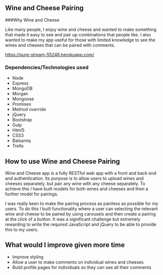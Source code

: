 ## Wine and Cheese Pairing

###Why Wine and Cheese

Like many people, I enjoy wine and cheese and wanted to make something that made it easy to see and pair up combinations that people like. I also wanted to make my app useful for those with limited knowledge to see the wines and cheeses that can be paired with comments.

https://pure-stream-55246.herokuapp.com/

### Dependencies/Technologies used

* Node
* Express
* MongoDB
* Morgan 
* Mongoose
* Promises
* Method override
* jQuery
* Bootstrap
* Gulp
* Html5
* CSS3
* Balsamiq
* Trello

## How to use Wine and Cheese Pairing

Wine and Cheese app is a fully RESTful web app with a front and back end and authentication. Its purpose is to allow users to upload wines and cheeses separately, but pair any wine with any cheese separately. To achieve this I have built models for both wines and cheeses and then a further model for pairings.

I was really keen to make the pairing process as painless as possible for my users. To do this I built functionality where a user can selecting the relevant wine and cheese to be paired by using carousels and then create a pairing at the click of a button. It was a significant challenge but extremely rewarding to write the required JavaScript and jQuery to be able to provide this to my users.

## What would I improve given more time

* Improve styling
* Allow a user to make comments on individual wines and cheeses
* Build profile pages for individuals so they can see all their comments
